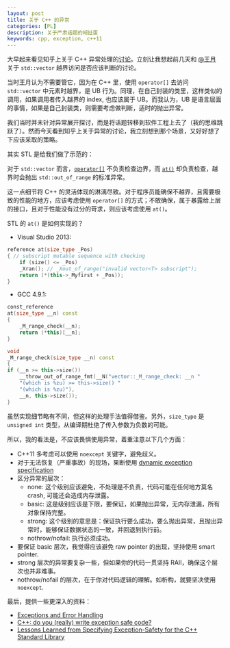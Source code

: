 ```yaml
---
layout: post
title: 关于 C++ 的异常
categories: [PL]
description: 关于严肃话题的胡扯蛋
keywords: cpp, exception, c++11
---
```


大早起来看见知乎上关于 C++ 异常处理的[讨论](http://www.zhihu.com/question/22889420)。立刻让我想起前几天和 [@王月](https://github.com/Mooophy) 关于 `std::vector` 越界访问是否应该判断的讨论。

当时王月认为不需要管它，因为在 C++ 里，使用 `operator[]` 去访问 `std::vector` 中元素时越界，是 UB 行为。同理，在自己封装的类里，这样类似的调用，如果调用者传入越界的 index, 也应该属于 UB。而我认为，UB 是语言层面的事情，如果是自己封装类，则需要考虑做判断，适时的抛出异常。

我们当时并未针对异常展开探讨，而是将话题转移到软件工程上去了（我的思维跳跃了）。然而今天看到知乎上关于异常的讨论，我立刻想到那个场景，又好好想了下应该采取的策略。

其实 STL 是给我们做了示范的：

对于 `std::vector` 而言，[`operator[]`](http://en.cppreference.com/w/cpp/container/vector/operator_at) 不负责检查边界，而 [`at()`](http://en.cppreference.com/w/cpp/container/vector/at) 却负责检查，越界时会抛出 `std::out_of_range` 的标准异常。

这一点细节将 C++ 的灵活体现的淋漓尽致。对于程序员能确保不越界，且需要极致的性能的地方，应该考虑使用 `operator[]` 的方式；不敢确保，属于暴露给上层的接口，且对于性能没有过分的苛求，则应该考虑使用 `at()`。

STL 的 `at()` 是如何实现的？

- Visual Studio 2013:

```cpp
reference at(size_type _Pos)
{ // subscript mutable sequence with checking
    if (size() <= _Pos)
    _Xran(); // _Xout_of_range("invalid vector<T> subscript");
    return (*(this->_Myfirst + _Pos));
}
```

- GCC 4.9.1:

```cpp
const_reference
at(size_type __n) const
{
    _M_range_check(__n);
    return (*this)[__n];
}

void
_M_range_check(size_type __n) const
{
if (__n >= this->size())
    __throw_out_of_range_fmt(__N("vector::_M_range_check: __n "
    "(which is %zu) >= this->size() "
    "(which is %zu)"),
    __n, this->size());
}
```

虽然实现细节略有不同，但这样的处理手法值得借鉴。另外，`size_type` 是 `unsigned int` 类型，从编译期杜绝了传入参数为负数的可能。

所以，我的看法是，不应该畏惧使用异常，着重注意以下几个方面：

- C++11 多考虑可以使用 `noexcept` 关键字，避免歧义。
- 对于无法恢复（严重事故）的现场，果断使用 [dynamic exception specification](http://en.cppreference.com/w/cpp/language/except_spec)
- 区分异常的层次：
  - none: 这个级别应该避免，不处理是不负责，代码可能在任何地方莫名 crash, 可能还会造成内存泄露。
  - basic: 这是级别应该是下限，要保证，如果抛出异常，无内存泄漏，所有对象保持完整。
  - strong: 这个级别的意思是：保证执行要么成功，要么抛出异常，且抛出异常时，能够保证数据状态的一致，并回退到执行前。
  - nothrow/nofail: 执行必须成功。
- 要保证 basic 层次，我觉得应该避免 raw pointer 的出现，坚持使用 smart pointer.
- strong 层次的异常要复杂一些，但如果你的代码一贯坚持 RAII，确保这个层次也并非难事。
- nothrow/nofail 的层次，在于你对代码逻辑的理解。如析构，就要坚决使用 `noexcept`.

最后，提供一些更深入的资料：

- [Exceptions and Error Handling](https://isocpp.org/wiki/faq/exceptions#how-exceptions)
- [C++: do you (really) write exception safe code?](http://stackoverflow.com/questions/1853243/c-do-you-really-write-exception-safe-code)
- [Lessons Learned from Specifying Exception-Safety for the C++ Standard Library](http://www.boost.org/community/exception_safety.html)
